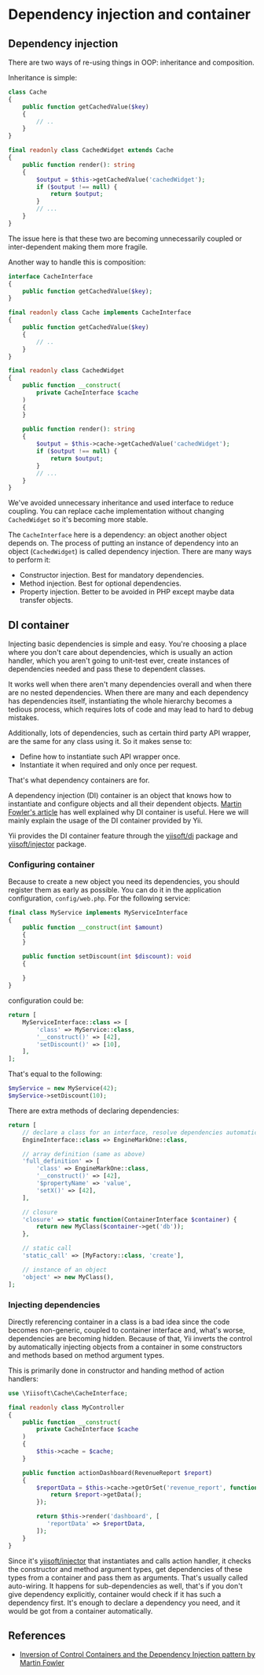 # Dependency injection and container

## Dependency injection <span id="dependency-injection"></span>

There are two ways of re-using things in OOP: inheritance and composition.

Inheritance is simple:

```php
class Cache
{
    public function getCachedValue($key)
    {
        // ..
    }
}

final readonly class CachedWidget extends Cache
{
    public function render(): string
    {
        $output = $this->getCachedValue('cachedWidget');
        if ($output !== null) {
            return $output;
        }
        // ...        
    }
}
```

The issue here is that these two are becoming unnecessarily coupled or inter-dependent making them more fragile.

Another way to handle this is composition:

```php
interface CacheInterface
{
    public function getCachedValue($key);
}

final readonly class Cache implements CacheInterface
{
    public function getCachedValue($key)
    {
        // ..
    }
}

final readonly class CachedWidget
{
    public function __construct(
        private CacheInterface $cache
    )
    {
    }
    
    public function render(): string
    {
        $output = $this->cache->getCachedValue('cachedWidget');
        if ($output !== null) {
            return $output;
        }
        // ...        
    }
}
```

We've avoided unnecessary inheritance and used interface to reduce coupling. You can replace cache
implementation without changing `CachedWidget` so it's becoming more stable.

The `CacheInterface` here is a dependency: an object another object depends on.
The process of putting an instance of dependency into an object (`CachedWidget`) is called dependency injection.
There are many ways to perform it:

- Constructor injection. Best for mandatory dependencies.
- Method injection. Best for optional dependencies.
- Property injection. Better to be avoided in PHP except maybe data transfer objects.


## DI container <span id="di-container"></span>

Injecting basic dependencies is simple and easy. You're choosing a place where you don't care about dependencies,
which is usually an action handler, which you aren't going to unit-test ever, create instances of dependencies needed
and pass these to dependent classes.

It works well when there aren't many dependencies overall and when there are no nested dependencies. When there are
many and each dependency has dependencies itself, instantiating the whole hierarchy becomes a tedious process, which
requires lots of code and may lead to hard to debug mistakes.

Additionally, lots of dependencies, such as certain third party API wrapper, are the same for any class using it.
So it makes sense to:

- Define how to instantiate such API wrapper once.
- Instantiate it when required and only once per request.

That's what dependency containers are for.

A dependency injection (DI) container is an object that knows how to instantiate and configure objects and
all their dependent objects. [Martin Fowler's article](https://martinfowler.com/articles/injection.html) has well
explained why DI container is useful. Here we will mainly explain the usage of the DI container provided by Yii.

Yii provides the DI container feature through the [yiisoft/di](https://github.com/yiisoft/di) package and
[yiisoft/injector](https://github.com/yiisoft/injector) package.

### Configuring container <span id="configuring-container"></span>

Because to create a new object you need its dependencies, you should register them as early as possible.
You can do it in the application configuration, `config/web.php`. For the following service:

```php
final class MyService implements MyServiceInterface
{
    public function __construct(int $amount)
    {
    }

    public function setDiscount(int $discount): void
    {
    
    }
}
```

configuration could be:

```php
return [
    MyServiceInterface::class => [
        'class' => MyService::class,
        '__construct()' => [42],
        'setDiscount()' => [10],
    ],
];
```

That's equal to the following:

```php
$myService = new MyService(42);
$myService->setDiscount(10);
```

There are extra methods of declaring dependencies:

```php
return [
    // declare a class for an interface, resolve dependencies automatically
    EngineInterface::class => EngineMarkOne::class,

    // array definition (same as above)
    'full_definition' => [
        'class' => EngineMarkOne::class,
        '__construct()' => [42], 
        '$propertyName' => 'value',
        'setX()' => [42],
    ],

    // closure
    'closure' => static function(ContainerInterface $container) {
        return new MyClass($container->get('db'));
    },

    // static call
    'static_call' => [MyFactory::class, 'create'],

    // instance of an object
    'object' => new MyClass(),
];
```

### Injecting dependencies <span id="injecting-dependencies"></span>

Directly referencing container in a class is a bad idea since the code becomes non-generic, coupled to container interface
and, what's worse, dependencies are becoming hidden. Because of that, Yii inverts the control by automatically injecting
objects from a container in some constructors and methods based on method argument types.

This is primarily done in constructor and handing method of action handlers:

```php
use \Yiisoft\Cache\CacheInterface;

final readonly class MyController
{
    public function __construct(
        private CacheInterface $cache
    )
    {
        $this->cache = $cache;    
    }

    public function actionDashboard(RevenueReport $report)
    {
        $reportData = $this->cache->getOrSet('revenue_report', function() use ($report) {
            return $report->getData();               
        });

        return $this->render('dashboard', [
           'reportData' => $reportData,
        ]);
    }
}
```

Since it's [yiisoft/injector](https://github.com/yiisoft/injector) that instantiates and calls action handler, it
checks the constructor and method argument types, get dependencies of these types from a container and pass them as
arguments. That's usually called auto-wiring. It happens for sub-dependencies as well, that's if you don't give dependency
explicitly, container would check if it has such a dependency first.
It's enough to declare a dependency you need, and it would be got from a container automatically.


## References <span id="references"></span>

- [Inversion of Control Containers and the Dependency Injection pattern by Martin Fowler](https://martinfowler.com/articles/injection.html)
